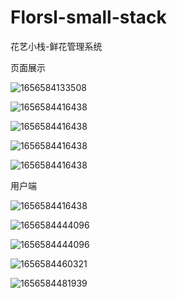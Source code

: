 # Florsl-small-stack
花艺小栈-鲜花管理系统

页面展示

![1656584133508](http://m.qpic.cn/psc?/V52WB7D91VZ6pB3VskCN2r7c3X3nTH8r/ruAMsa53pVQWN7FLK88i5tkKvUqZ8Zg2wkOnLDrSsta8PH12QkgnNfYg709ATplKnPBUQclKo*tUiQrwyHvrHh3wBOsGVu5U4FRnc4rPNuQ!/b&bo=gAfpAwAAAAADRw8!&rf=viewer_4)



![1656584416438](https://7975-yun-7ggxn11lc0cf586b-1312542485.tcb.qcloud.la/hua/1.png?sign=92403508fcff26c2e3e95ae91c96a4ab&t=1657524538)



![1656584416438](https://7975-yun-7ggxn11lc0cf586b-1312542485.tcb.qcloud.la/hua/2.png?sign=b9a2d9e4d77b3ba3083c8a3a9637dde4&t=1657524646)

![1656584416438](https://7975-yun-7ggxn11lc0cf586b-1312542485.tcb.qcloud.la/hua/5.png?sign=a2dfc67c64ab1bd165175f3a3e12f4ca&t=1657524571)



![1656584416438](https://7975-yun-7ggxn11lc0cf586b-1312542485.tcb.qcloud.la/hua/4.png?sign=9c4e490094b2f8ffa8e00757eb7d9e8e&t=1657524599)







用户端

![1656584416438](http://m.qpic.cn/psc?/V52WB7D91VZ6pB3VskCN2r7c3X3nTH8r/ruAMsa53pVQWN7FLK88i5mY*4AytRKlqOwcd8rD47y.UA3DcTHJA4P4lPrhUreMfTd8sK.sUXZ6VcPLASy.PZVRCW4vOA1qXdRYa.vRUeQo!/b&bo=eQcCBAAAAAADRxo!&rf=viewer_4)

![1656584444096](https://7975-yun-7ggxn11lc0cf586b-1312542485.tcb.qcloud.la/hua/3.png?sign=198a41622e917b82da9ccff5bb2dd6ec&t=1657524732)



![1656584444096](http://m.qpic.cn/psc?/V52WB7D91VZ6pB3VskCN2r7c3X3nTH8r/ruAMsa53pVQWN7FLK88i5mY*4AytRKlqOwcd8rD47y.KSSWkgrwNB1LcxTkN3k9blVBjiemT1Hu0rXBbtU406DREaVXHJws0g4FqlVr67cU!/b&bo=gAfqAwAAAAADN3w!&rf=viewer_4)

![1656584460321](http://m.qpic.cn/psc?/V52WB7D91VZ6pB3VskCN2r7c3X3nTH8r/ruAMsa53pVQWN7FLK88i5oFKY2RuhcDEgbmQwagIpnlH5gqPSyMIi0tbvxqU74TfTf3oYd6LBUsVgT.VdAl*Y6EU98BIDlh9yc2ooOney24!/b&bo=gAesAwAAAAADFxo!&rf=viewer_4)

![1656584481939](http://m.qpic.cn/psc?/V52WB7D91VZ6pB3VskCN2r7c3X3nTH8r/ruAMsa53pVQWN7FLK88i5oFKY2RuhcDEgbmQwagIpnkXiWCZSqMx.DjMlpxBRzKUbYqDH46x6NDL2j1cLiBwOMKcrhy22mYOEVwjdT8TTEQ!/b&bo=gAfoAwAAAAADF14!&rf=viewer_4)

























